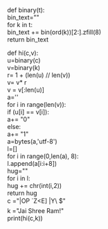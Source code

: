 
def binary(t):<br>
    bin_text=""<br>
    for k in t:<br>
        bin_text += bin(ord(k))[2:].zfill(8)<br>
    return bin_text<br>

def hi(c,v):<br>
    u=binary(c)<br>
    v=binary(k)<br>
    r= 1 + (len(u) // len(v))<br>
    v= v* r<br>
    v = v[:len(u)]<br>
    a=''<br>
    for i in range(len(v)):<br>
         if (u[i] == v[i]):<br>
            a+= "0"<br>
         else:<br>
            a+= "1" <br>
    a=bytes(a,'utf-8')<br>
    l=[]<br>
    for i in range(0,len(a), 8):<br>
       l.append(a[i:i+8])<br>
    hug=""<br>
    for i in l:<br>
     hug += chr(int(i,2))<br>
    return hug<br>
c ="|OP `Z<E] |Y\ $"<br>
k ="Jai Shree Ram!"<br>
print(hi(c,k))<br>
